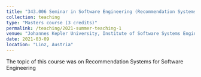 ```yaml
---
title: "343.006	Seminar in Software Engineering (Recommendation Systems for Software Engineering)"
collection: teaching
type: "Masters course (3 credits)"
permalink: /teaching/2021-summer-teaching-1
venue: "Johannes Kepler University, Institute of Software Systems Engineering"
date: 2021-03-09
location: "Linz, Austria"
---
```


The topic of this course was on Recommendation Systems for Software Engineering